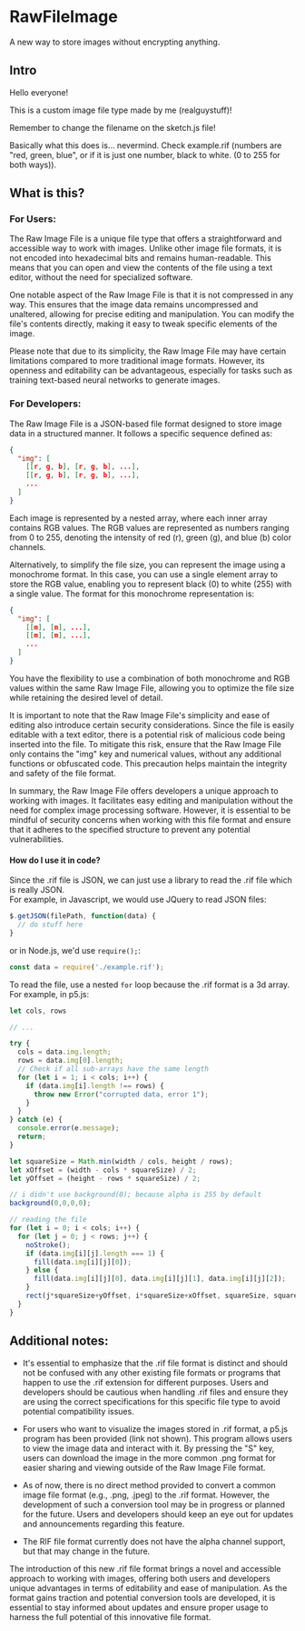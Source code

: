 # RawFileImage
A new way to store images without encrypting anything.

## Intro
Hello everyone!

This is a custom image file type made by me (realguystuff)!

Remember to change the filename on the sketch.js file!

Basically what this does is... nevermind. Check example.rif (numbers are "red, green, blue", or if it is just one number, black to white. (0 to 255 for both ways)).

## What is this?
### For Users:
The Raw Image File is a unique file type that offers a straightforward and accessible way to work with images. Unlike other image file formats, it is not encoded into hexadecimal bits and remains human-readable. This means that you can open and view the contents of the file using a text editor, without the need for specialized software.

One notable aspect of the Raw Image File is that it is not compressed in any way. This ensures that the image data remains uncompressed and unaltered, allowing for precise editing and manipulation. You can modify the file's contents directly, making it easy to tweak specific elements of the image.

Please note that due to its simplicity, the Raw Image File may have certain limitations compared to more traditional image formats. However, its openness and editability can be advantageous, especially for tasks such as training text-based neural networks to generate images.

### For Developers:
The Raw Image File is a JSON-based file format designed to store image data in a structured manner. It follows a specific sequence defined as:

```json
{
  "img": [
    [[r, g, b], [r, g, b], ...],
    [[r, g, b], [r, g, b], ...],
    ...
  ]
}
```

Each image is represented by a nested array, where each inner array contains RGB values. The RGB values are represented as numbers ranging from 0 to 255, denoting the intensity of red (r), green (g), and blue (b) color channels.

Alternatively, to simplify the file size, you can represent the image using a monochrome format. In this case, you can use a single element array to store the RGB value, enabling you to represent black (0) to white (255) with a single value. The format for this monochrome representation is:

```json
{
  "img": [
    [[m], [m], ...],
    [[m], [m], ...],
    ...
  ]
}
```

You have the flexibility to use a combination of both monochrome and RGB values within the same Raw Image File, allowing you to optimize the file size while retaining the desired level of detail.

It is important to note that the Raw Image File's simplicity and ease of editing also introduce certain security considerations. Since the file is easily editable with a text editor, there is a potential risk of malicious code being inserted into the file. To mitigate this risk, ensure that the Raw Image File only contains the "img" key and numerical values, without any additional functions or obfuscated code. This precaution helps maintain the integrity and safety of the file format.

In summary, the Raw Image File offers developers a unique approach to working with images. It facilitates easy editing and manipulation without the need for complex image processing software. However, it is essential to be mindful of security concerns when working with this file format and ensure that it adheres to the specified structure to prevent any potential vulnerabilities.

#### How do I use it in code?

Since the .rif file is JSON, we can just use a library to read the .rif file which is really JSON.\
For example, in Javascript, we would use JQuery to read JSON files:

```js
$.getJSON(filePath, function(data) {
  // do stuff here
}
```

or in Node.js, we'd use `require();`:

```js
const data = require('./example.rif');
```

To read the file, use a nested `for` loop because the .rif format is a 3d array. For example, in p5.js:

```js
let cols, rows

// ...

try {
  cols = data.img.length;
  rows = data.img[0].length;
  // Check if all sub-arrays have the same length
  for (let i = 1; i < cols; i++) {
    if (data.img[i].length !== rows) {
      throw new Error("corrupted data, error 1");
    }
  }
} catch (e) {
  console.error(e.message);
  return;
}

let squareSize = Math.min(width / cols, height / rows);
let xOffset = (width - cols * squareSize) / 2;
let yOffset = (height - rows * squareSize) / 2;

// i didn't use background(0); because alpha is 255 by default
background(0,0,0,0);

// reading the file
for (let i = 0; i < cols; i++) {
  for (let j = 0; j < rows; j++) {
    noStroke();
    if (data.img[i][j].length === 1) {
      fill(data.img[i][j][0]);
    } else {
      fill(data.img[i][j][0], data.img[i][j][1], data.img[i][j][2]);
    }
    rect(j*squareSize+yOffset, i*squareSize+xOffset, squareSize, squareSize+1);
  }
}
```


## Additional notes:
- It's essential to emphasize that the .rif file format is distinct and should not be confused with any other existing file formats or programs that happen to use the .rif extension for different purposes. Users and developers should be cautious when handling .rif files and ensure they are using the correct specifications for this specific file type to avoid potential compatibility issues.

- For users who want to visualize the images stored in .rif format, a p5.js program has been provided (link not shown). This program allows users to view the image data and interact with it. By pressing the "S" key, users can download the image in the more common .png format for easier sharing and viewing outside of the Raw Image File format.

- As of now, there is no direct method provided to convert a common image file format (e.g., .png, .jpeg) to the .rif format. However, the development of such a conversion tool may be in progress or planned for the future. Users and developers should keep an eye out for updates and announcements regarding this feature.

- The RIF file format currently does not have the alpha channel support, but that may change in the future.

The introduction of this new .rif file format brings a novel and accessible approach to working with images, offering both users and developers unique advantages in terms of editability and ease of manipulation. As the format gains traction and potential conversion tools are developed, it is essential to stay informed about updates and ensure proper usage to harness the full potential of this innovative file format.
